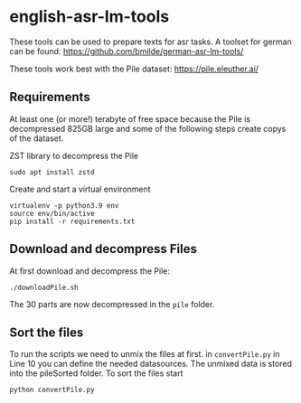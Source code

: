 # english-asr-lm-tools

These tools can be used to prepare texts for asr tasks.
A toolset for german can be found: https://github.com/bmilde/german-asr-lm-tools/

These tools work best with the Pile dataset: https://pile.eleuther.ai/

## Requirements
At least one (or more!) terabyte of free space because the Pile is decompressed 825GB large and some of the following steps create copys of the dataset.

ZST library to decompress the Pile
```
sudo apt install zstd
```
Create and start a virtual environment
```
virtualenv -p python3.9 env
source env/bin/active
pip install -r requirements.txt
```
## Download and decompress Files
At first download and decompress the Pile:
```
./downloadPile.sh
```

The 30 parts are now decompressed in the `pile` folder.

## Sort the files
To run the scripts we need to unmix the files at first.
in `convertPile.py` in Line 10 you can define the needed datasources.
The unmixed data is stored into the pileSorted folder.
To sort the files start
```
python convertPile.py
```

